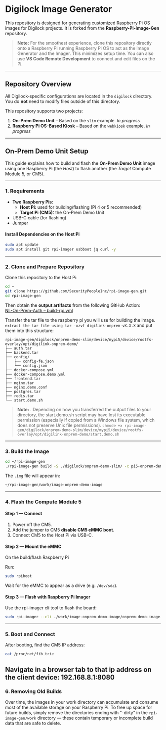 # Digilock Image Generator

This repository is designed for generating customized Raspberry Pi OS images for Digilock projects. It is forked from the **Raspberry-Pi-Image-Gen** repository.

> **Note:** For the smoothest experience, clone this repository directly onto a Raspberry Pi running Raspberry Pi OS to act as the Image Generator and the Imager. This minimizes setup time. You can also use **VS Code Remote Development** to connect and edit files on the Pi.

---

## Repository Overview

All Digilock-specific configurations are located in the `digilock` directory.  
You do **not** need to modify files outside of this directory.

This repository supports two projects:

1. **On-Prem Demo Unit** – Based on the `slim` example. *In progress*
2. **Raspberry Pi OS–Based Kiosk** – Based on the `webkiosk` example. *In progress*

---

## On-Prem Demo Unit Setup

This guide explains how to build and flash the **On-Prem Demo Unit** image using one Raspberry Pi (the *Host*) to flash another (the *Target* Compute Module 5, or CM5).

---

### 1. Requirements

- **Two Raspberry Pis:**
  - **Host Pi:** used for building/flashing (Pi 4 or 5 recommended)
  - **Target Pi (CM5):** the On-Prem Demo Unit
- USB-C cable (for flashing)
- Jumper

#### Install Dependencies on the Host Pi

```bash
sudo apt update
sudo apt install git rpi-imager usbboot jq curl -y
```

---

### 2. Clone and Prepare Repository

Clone this repository to the Host Pi:

```bash
cd ~
git clone https://github.com/SecurityPeopleInc/rpi-image-gen.git
cd rpi-image-gen
```

Then obtain the **output artifacts** from the following GitHub Action:  
[NL-On-Prem-Auth – build-rpi.yml](https://github.com/SecurityPeopleInc/NL-On-Prem-Auth/actions/workflows/build-rpi.yml)

Transfer the tar file to the raspberry pi you will use for building the image. 
`extract the tar file using tar -xzvf digilink-onprem-vX.X.X`
and put them into this structure:

```
rpi-image-gen/digilock/onprem-demo-slim/device/mypi5/device/rootfs-overlay/opt/digilink-onprem-demo/
├── auth.tar
├── backend.tar
├── config/
│   ├── config-fe.json
│   └── config.json
├── docker-compose.yml
├── docker-compose.demo.yml
├── frontend.tar
├── nginx.tar
├── nginx.demo.conf
├── postgres.tar
├── redis.tar
└── start.demo.sh
```
> **Note:** . Depending on how you transferred the output files to your directory, the start.demo.sh script may have lost its executable permission (especially if copied from a Windows file system, which does not preserve Unix file permissions).
`chmode +x rpi-image-gen/digilock/onprem-demo-slim/device/mypi5/device/rootfs-overlay/opt/digilink-onprem-demo/start.demo.sh`

---

### 3. Build the Image

```bash
cd ~/rpi-image-gen
./rpi-image-gen build -S ./digilock/onprem-demo-slim/ -c pi5-onprem-demo.yaml
```

The `.img` file will appear in:

```
~/rpi-image-gen/work/image-onprem-demo-image
```

---

###  4. Flash the Compute Module 5

#### Step 1 — Connect
1. Power off the CM5.
2. Add the jumper to CM5 **disable CM5 eMMC boot**.
3. Connect CM5 to the Host Pi via USB-C.

#### Step 2 — Mount the eMMC
On the build/flash Raspberry Pi

Run:
```bash
sudo rpiboot
```
Wait for the eMMC to appear as a drive (e.g. `/dev/sda`).

#### Step 3 — Flash with Raspberry Pi Imager

Use the rpi-imager cli tool to flash the board:

```bash
sudo rpi-imager --cli ./work/image-onprem-demo-image/onprem-demo-image.img /dev/sda
```
---

### 5. Boot and Connect

After booting, find the CM5 IP address:

```bash
cat /proc/net/fib_trie
```
Navigate in a browser tab to that ip address on the client device: 192.168.8.1:8080
---

### 6. Removing Old Builds
Over time, the images in your work directory can accumulate and consume most of the available storage on your Raspberry Pi.
To free up space for future builds, simply remove the directories ending with "-dirty" in the `rpi-image-gen/work` directory — these contain temporary or incomplete build data that are safe to delete.